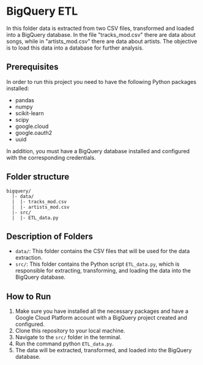#  BigQuery ETL
In this folder data is extracted from two CSV files, transformed and loaded into a BigQuery database. In the file "tracks_mod.csv" there are data about songs, while in "artists_mod.csv" there are data about artists. The objective is to load this data into a database for further analysis.

## Prerequisites
In order to run this project you need to have the following Python packages installed:
- pandas
- numpy
- scikit-learn
- scipy
- google.cloud
- google.oauth2
- uuid

In addition, you must have a BigQuery database installed and configured with the corresponding credentials.

## Folder structure
```
bigquery/
  |- data/
  |  |- tracks_mod.csv
  |  |- artists_mod.csv
  |- src/
  |  |- ETL_data.py

```

## Description of Folders
- `data/`: This folder contains the CSV files that will be used for the data extraction.
- `src/`: This folder contains the Python script `ETL_data.py`, which is responsible for extracting, transforming, and loading the data into the BigQuery database.

## How to Run
1. Make sure you have installed all the necessary packages and have a Google Cloud Platform account with a BigQuery project created and configured.
2. Clone this repository to your local machine.
3. Navigate to the `src/` folder in the terminal.
4. Run the command python `ETL_data.py`.
5. The data will be extracted, transformed, and loaded into the BigQuery database.